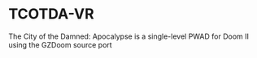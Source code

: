 # TCOTDA-VR
The City of the Damned: Apocalypse is a single-level PWAD for Doom II using the GZDoom source port
